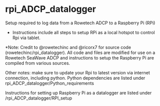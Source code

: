 # rpi_ADCP_datalogger
Setup required to log data from a Rowetech ADCP to a Raspberry Pi (RPi)
- Instructions include all steps to setup RPi as a local hotspot to control Rpi via tablet.

*Note: Credit to @rowetechinc and @ricorx7 for source code (rowetechinc/rpi_datalogger). All code and files are modified for use on a Rowetech SeaWave ADCP and instructions to setup the Raspberry Pi are compiled from various sources. 

Other notes: make sure to update your Rpi to latest version via internet connection, including python. Python dependencies are listed under rpi_ADCP_datalogger/Python_requirements

Instructions for setting up Raspberry Pi as a datalogger are listed under /rpi_ADCP_datalogger/RPI_setup


